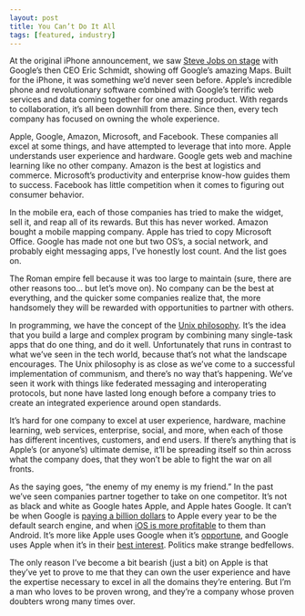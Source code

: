 ```yaml
---
layout: post
title: You Can’t Do It All
tags: [featured, industry]
---
```


At the original iPhone announcement, we saw [Steve Jobs on stage](https://www.youtube.com/watch?v=bd6dQmN-mPw) with Google’s then CEO Eric Schmidt, showing off Google’s amazing Maps. Built for the iPhone, it was something we’d never seen before. Apple’s incredible phone and revolutionary software combined with Google’s terrific web services and data coming together for one amazing product. With regards to collaboration, it’s all been downhill from there. Since then, every tech company has focused on owning the whole experience.

Apple, Google, Amazon, Microsoft, and Facebook. These companies all excel at some things, and have attempted to leverage that into more. Apple understands user experience and hardware. Google gets web and machine learning like no other company. Amazon is the best at logistics and commerce. Microsoft’s productivity and enterprise know-how guides them to success. Facebook has little competition when it comes to figuring out consumer behavior.

In the mobile era, each of those companies has tried to make the widget, sell it, and reap all of its rewards. But this has never worked. Amazon bought a mobile mapping company. Apple has tried to copy Microsoft Office. Google has made not one but two OS’s, a social network, and probably eight messaging apps, I’ve honestly lost count. And the list goes on.

The Roman empire fell because it was too large to maintain (sure, there are other reasons too… but let’s move on). No company can be the best at everything, and the quicker some companies realize that, the more handsomely they will be rewarded with opportunities to partner with others.

In programming, we have the concept of the [Unix philosophy](https://en.wikipedia.org/wiki/Unix_philosophy). It’s the idea that you build a large and complex program by combining many single-task apps that do one thing, and do it well. Unfortunately that runs in contrast to what we’ve seen in the tech world, because that’s not what the landscape encourages. The Unix philosophy is as close as we’ve come to a successful implementation of communism, and there’s no way that’s happening. We’ve seen it work with things like federated messaging and interoperating protocols, but none have lasted long enough before a company tries to create an integrated experience around open standards.

It’s hard for one company to excel at user experience, hardware, machine learning, web services, enterprise, social, and more, when each of those has different incentives, customers, and end users. If there’s anything that is Apple’s (or anyone’s) ultimate demise, it’ll be spreading itself so thin across what the company does, that they won’t be able to fight the war on all fronts.

As the saying goes, “the enemy of my enemy is my friend.” In the past we’ve seen companies partner together to take on one competitor. It’s not as black and white as Google hates Apple, and Apple hates Google. It can’t be when Google is [paying a billion dollars](https://www.bloomberg.com/news/articles/2016-01-22/google-paid-apple-1-billion-to-keep-search-bar-on-iphone) to Apple every year to be the default search engine, and when [iOS is more profitable](http://www.itworldcanada.com/article/why-ios-makes-more-money-for-google-than-android-does/46151) to them than Android. It’s more like Apple uses Google when it’s [opportune](https://play.google.com/store/apps/details?id=com.apple.android.music&hl=en), and Google uses Apple when it’s in their [best interest](https://itunes.apple.com/us/app/gboard-search.-gifs.-emojis/id1091700242?mt=8). Politics make strange bedfellows.

The only reason I’ve become a bit bearish (just a bit) on Apple is that they’ve yet to prove to me that they can own the user experience and have the expertise necessary to excel in all the domains they’re entering. But I’m a man who loves to be proven wrong, and they’re a company whose proven doubters wrong many times over.